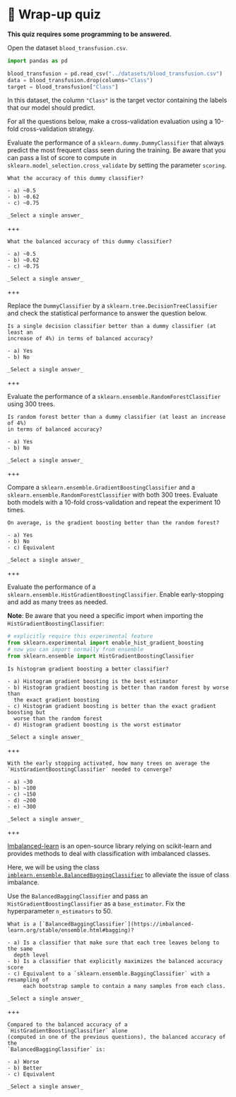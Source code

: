 # 🏁 Wrap-up quiz

**This quiz requires some programming to be answered.**

Open the dataset `blood_transfusion.csv`.

```py
import pandas as pd

blood_transfusion = pd.read_csv("../datasets/blood_transfusion.csv")
data = blood_transfusion.drop(columns="Class")
target = blood_transfusion["Class"]
```

In this dataset, the column `"Class"` is the target vector containing the
labels that our model should predict.

For all the questions below, make a cross-validation evaluation using a
10-fold cross-validation strategy.

Evaluate the performance of a `sklearn.dummy.DummyClassifier` that always
predict the most frequent class seen during the training. Be aware that you can
pass a list of score to compute in `sklearn.model_selection.cross_validate` by
setting the parameter `scoring`.

```{admonition} Question
What the accuracy of this dummy classifier?

- a) ~0.5
- b) ~0.62
- c) ~0.75

_Select a single answer_
```

+++

```{admonition} Question
What the balanced accuracy of this dummy classifier?

- a) ~0.5
- b) ~0.62
- c) ~0.75

_Select a single answer_
```

+++

Replace the `DummyClassifier` by a `sklearn.tree.DecisionTreeClassifier` and
check the statistical performance to answer the question below.

```{admonition} Question
Is a single decision classifier better than a dummy classifier (at least an
increase of 4%) in terms of balanced accuracy?

- a) Yes
- b) No

_Select a single answer_
```

+++

Evaluate the performance of a `sklearn.ensemble.RandomForestClassifier` using
300 trees.

```{admonition} Question
Is random forest better than a dummy classifier (at least an increase of 4%)
in terms of balanced accuracy?

- a) Yes
- b) No

_Select a single answer_
```

+++

Compare a `sklearn.ensemble.GradientBoostingClassifier` and a
`sklearn.ensemble.RandomForestClassifier` with both 300 trees. Evaluate both
models with a 10-fold cross-validation and repeat the experiment 10 times.

```{admonition} Question
On average, is the gradient boosting better than the random forest?

- a) Yes
- b) No
- c) Equivalent

_Select a single answer_
```

+++

Evaluate the performance of a
`sklearn.ensemble.HistGradientBoostingClassifier`. Enable early-stopping and
add as many trees as needed.

**Note**: Be aware that you need a specific import when importing the
`HistGradientBoostingClassifier`:

```py
# explicitly require this experimental feature
from sklearn.experimental import enable_hist_gradient_boosting
# now you can import normally from ensemble
from sklearn.ensemble import HistGradientBoostingClassifier
```

```{admonition} Question
Is histogram gradient boosting a better classifier?

- a) Histogram gradient boosting is the best estimator
- b) Histogram gradient boosting is better than random forest by worse than
  the exact gradient boosting
- c) Histogram gradient boosting is better than the exact gradient boosting but
  worse than the random forest
- d) Histogram gradient boosting is the worst estimator

_Select a single answer_
```

+++

```{admonition} Question
With the early stopping activated, how many trees on average the
`HistGradientBoostingClassifier` needed to converge?

- a) ~30
- b) ~100
- c) ~150
- d) ~200
- e) ~300

_Select a single answer_
```

+++

[Imbalanced-learn](https://imbalanced-learn.org/stable/) is an open-source
library relying on scikit-learn and provides methods to deal with
classification with imbalanced classes.

Here, we will be using the class
[`imblearn.ensemble.BalancedBaggingClassifier`](https://imbalanced-learn.org/stable/references/generated/imblearn.ensemble.BalancedBaggingClassifier.html)
to alleviate the issue of class imbalance.

Use the `BalancedBaggingClassifier` and pass an
`HistGradientBoostingClassifier` as a `base_estimator`. Fix the hyperparameter
`n_estimators` to 50.

```{admonition} Question
What is a [`BalancedBaggingClassifier`](https://imbalanced-learn.org/stable/ensemble.html#bagging)?

- a) Is a classifier that make sure that each tree leaves belong to the same
  depth level
- b) Is a classifier that explicitly maximizes the balanced accuracy score
- c) Equivalent to a `sklearn.ensemble.BaggingClassifier` with a resampling of
     each bootstrap sample to contain a many samples from each class.

_Select a single answer_
```

+++

```{admonition} Question
Compared to the balanced accuracy of a `HistGradientBoostingClassifier` alone
(computed in one of the previous questions), the balanced accuracy of the
`BalancedBaggingClassifier` is:

- a) Worse
- b) Better
- c) Equivalent

_Select a single answer_
```
